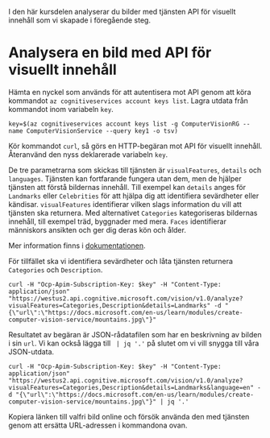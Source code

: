 I den här kursdelen analyserar du bilder med tjänsten API för visuellt innehåll som vi skapade i föregående steg.

# <a name="analyzing-an-image-with-computer-vision-api"></a>Analysera en bild med API för visuellt innehåll

Hämta en nyckel som används för att autentisera mot API genom att köra kommandot `az cognitiveservices account keys list`. Lagra utdata från kommandot inom variabeln `key`.

```azurecli
key=$(az cognitiveservices account keys list -g ComputerVisionRG --name ComputerVisionService --query key1 -o tsv)
```

Kör kommandot `curl`, så görs en HTTP-begäran mot API för visuellt innehåll. Återanvänd den nyss deklarerade variabeln `key`.

De tre parametrarna som skickas till tjänsten är `visualFeatures`, `details` och `languages`. Tjänsten kan fortfarande fungera utan dem, men de hjälper tjänsten att förstå bildernas innehåll. Till exempel kan `details` anges för `Landmarks` eller `Celebrities` för att hjälpa dig att identifiera sevärdheter eller kändisar. `visualFeatures` identifierar vilken slags information du vill att tjänsten ska returnera. Med alternativet `Categories` kategoriseras bildernas innehåll, till exempel träd, byggnader med mera. `Faces` identifierar människors ansikten och ger dig deras kön och ålder.

Mer information finns i [dokumentationen](https://westus.dev.cognitive.microsoft.com/docs/services/56f91f2d778daf23d8ec6739/operations/56f91f2e778daf14a499e1fa).

För tillfället ska vi identifiera sevärdheter och låta tjänsten returnera `Categories` och `Description`.

```azurecli
curl -H "Ocp-Apim-Subscription-Key: $key" -H "Content-Type: application/json" "https://westus2.api.cognitive.microsoft.com/vision/v1.0/analyze?visualFeatures=Categories,Description&details=Landmarks" -d "{\"url\":\"https://docs.microsoft.com/en-us/learn/modules/create-computer-vision-service/mountains.jpg\"}"
```

Resultatet av begäran är JSON-rådatafilen som har en beskrivning av bilden i sin `url`. Vi kan också lägga till ` | jq '.'` på slutet om vi vill snygga till våra JSON-utdata.

```azurecli
curl -H "Ocp-Apim-Subscription-Key: $key" -H "Content-Type: application/json" "https://westus2.api.cognitive.microsoft.com/vision/v1.0/analyze?visualFeatures=Categories,Description&details=Landmarks&language=en" -d "{\"url\":\"https://docs.microsoft.com/en-us/learn/modules/create-computer-vision-service/mountains.jpg\"}" | jq '.'
```

Kopiera länken till valfri bild online och försök använda den med tjänsten genom att ersätta URL-adressen i kommandona ovan.